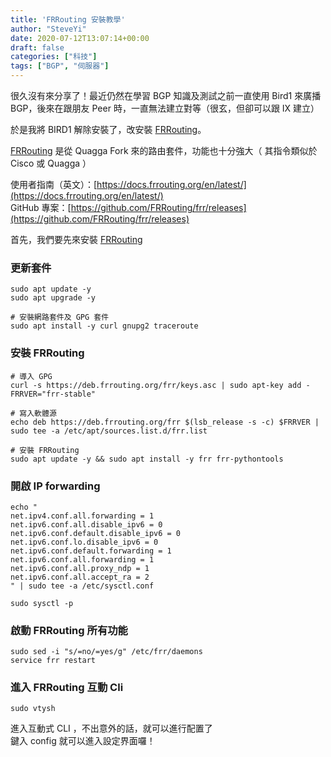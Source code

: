 ```yaml
---
title: 'FRRouting 安裝教學'
author: "SteveYi"
date: 2020-07-12T13:07:14+00:00
draft: false
categories: ["科技"]
tags: ["BGP", "伺服器"]
---
```


很久沒有來分享了！最近仍然在學習 BGP 知識及測試之前一直使用 Bird1 來廣播 BGP，後來在跟朋友 Peer 時，一直無法建立對等（很玄，但卻可以跟 IX 建立）

於是我將 BIRD1 解除安裝了，改安裝 [FRRouting](https://frrouting.org/)。

[FRRouting](https://frrouting.org/) 是從 Quagga Fork 來的路由套件，功能也十分強大（ 其指令類似於 Cisco 或 Quagga ）

使用者指南（英文）：[https://docs.frrouting.org/en/latest/](https://docs.frrouting.org/en/latest/)  
GitHub 專案：[https://github.com/FRRouting/frr/releases](https://github.com/FRRouting/frr/releases)

首先，我們要先來安裝 [FRRouting](https://frrouting.org/)

### 更新套件

```
sudo apt update -y
sudo apt upgrade -y

# 安裝網路套件及 GPG 套件
sudo apt install -y curl gnupg2 traceroute
```

### 安裝 FRRouting

```
# 導入 GPG
curl -s https://deb.frrouting.org/frr/keys.asc | sudo apt-key add -
FRRVER="frr-stable"

# 寫入軟體源
echo deb https://deb.frrouting.org/frr $(lsb_release -s -c) $FRRVER | sudo tee -a /etc/apt/sources.list.d/frr.list

# 安裝 FRRouting
sudo apt update -y && sudo apt install -y frr frr-pythontools
```

### 開啟 IP forwarding

```
echo "
net.ipv4.conf.all.forwarding = 1
net.ipv6.conf.all.disable_ipv6 = 0
net.ipv6.conf.default.disable_ipv6 = 0
net.ipv6.conf.lo.disable_ipv6 = 0
net.ipv6.conf.default.forwarding = 1
net.ipv6.conf.all.forwarding = 1
net.ipv6.conf.all.proxy_ndp = 1
net.ipv6.conf.all.accept_ra = 2
" | sudo tee -a /etc/sysctl.conf

sudo sysctl -p
```

### 啟動 FRRouting 所有功能

```
sudo sed -i "s/=no/=yes/g" /etc/frr/daemons
service frr restart
```

### 進入 FRRouting 互動 Cli

```
sudo vtysh
```

進入互動式 CLI ，不出意外的話，就可以進行配置了  
鍵入 config 就可以進入設定界面囉！
